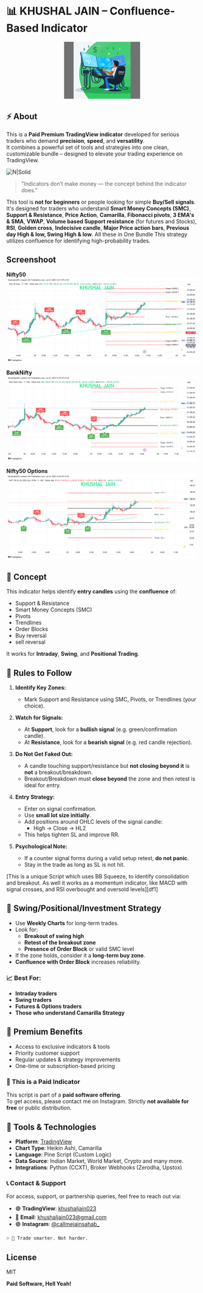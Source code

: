 # 📊 KHUSHAL JAIN – Confluence-Based Indicator

<p align="center">
  <img src="original-c93f0d6dab3179cf6ee225220fe3a592.gif" alt="Trading GIF" width="200"/>
</p>

## ⚡ About

This is a **Paid Premium TradingView indicator** developed for serious traders who demand **precision**, **speed**, and **versatility**.  
It combines a powerful set of tools and strategies into one clean, customizable bundle – designed to elevate your trading experience on TradingView.


![N|Solid](https://avatars.githubusercontent.com/u/7644688?s=200&v=4/)

> "Indicators don’t make money — the concept behind the indicator does."

This tool is **not for beginners** or people looking for simple **Buy/Sell signals**. It's designed for traders who understand **Smart Money Concepts (SMC)**, **Support & Resistance**, **Price Action**, **Camarilla**, **Fibonacci pivots**, **3 EMA's & SMA**, **VWAP**, **Volume based Support resistance** (for futures and Stocks), **RSI**, **Golden cross**, **Indecisive candle**, **Major Price action bars**, **Previous day High & low, Swing High & low**. All these in One Bundle This strategy utilizes confluence for identifying high-probability trades.

## Screenshoot
**Nifty50**
![Alt](NIFTY_2025-07-23_12-41-33.png "screenshoot")

**BankNifty**
![Alt](BANKNIFTY_2025-07-23_14-18-28.png "screenshoot")

**Nifty50 Options**
![Alt](NIFTY250724C25100_2025-07-23_14-25-18.png "screenshoot")

## 🧠 Concept

This indicator helps identify **entry candles** using the **confluence** of:

- Support & Resistance
- Smart Money Concepts (SMC)
- Pivots
- Trendlines
- Order Blocks
- Buy reversal
- sell reversal

It works for **Intraday**, **Swing**, and **Positional Trading**.

## 📌 Rules to Follow

1. **Identify Key Zones:**
   - Mark Support and Resistance using SMC, Pivots, or Trendlines (your choice).
  
2. **Watch for Signals:**
   - At **Support**, look for a **bullish signal** (e.g. green/confirmation candle).
   - At **Resistance**, look for a **bearish signal** (e.g. red candle rejection).

3. **Do Not Get Faked Out:**
   - A candle touching support/resistance but **not closing beyond it** is **not** a breakout/breakdown.
   - Breakout/Breakdown must **close beyond** the zone and then retest is ideal for entry.

4. **Entry Strategy:**
   - Enter on signal confirmation.
   - Use **small lot size initially**.
   - Add positions around OHLC levels of the signal candle:
     - High → Close → HL2
   - This helps tighten SL and improve RR.

5. **Psychological Note:**
   - If a counter signal forms during a valid setup retest, **do not panic**.
   - Stay in the trade as long as SL is not hit.

[This is a unique Script which uses BB Squeeze, to identify consolidation and breakout. As well it works as a momentum indicator, like MACD with signal crosses, and RSI overbought and oversold levels][df1]

## 🔁 Swing/Positional/Investment Strategy

- Use **Weekly Charts** for long-term trades.
- Look for:
  - **Breakout of swing high**
  - **Retest of the breakout zone**
  - **Presence of Order Block** or valid SMC level
- If the zone holds, consider it a **long-term buy zone**.
- **Confluence with Order Block** increases reliability.


### 📈 Best For:
- **Intraday traders**
- **Swing traders**
- **Futures & Options traders**
- **Those who understand Camarilla Strategy**

## 💎 Premium Benefits

- Access to exclusive indicators & tools  
- Priority customer support  
- Regular updates & strategy improvements  
- One-time or subscription-based pricing  

### 💸 This is a Paid Indicator

This script is part of a **paid software offering**.  
To get access, please contact me on Instagram.
Strictly **not available for free** or public distribution.

## 🧰 Tools & Technologies

- **Platform**: [TradingView](https://tradingview.com)
- **Chart Type**: Heikin Ashi, Camarilla
- **Language**: Pine Script (Custom Logic)
- **Data Source**: Indian Market, World Market, Crypto and many more.
- **Integrations**: Python (CCXT), Broker Webhooks (Zerodha, Upstox)

### 📞 Contact & Support

For access, support, or partnership queries, feel free to reach out via:

- 🟣 **TradingView**: [khushaljain023](https://in.tradingview.com/u/khushaljain023/)
- 🔵 **Email**: [khushaljain023@gmail.com](mailto:khushaljain023@gmail.com)
- 🟣 **Instagram**: [@callmejainsahab_](https://www.instagram.com/callmejainsahab_)

```sh
> 🔐 Trade smarter. Not harder.
```

## License

MIT

**Paid Software, Hell Yeah!**

